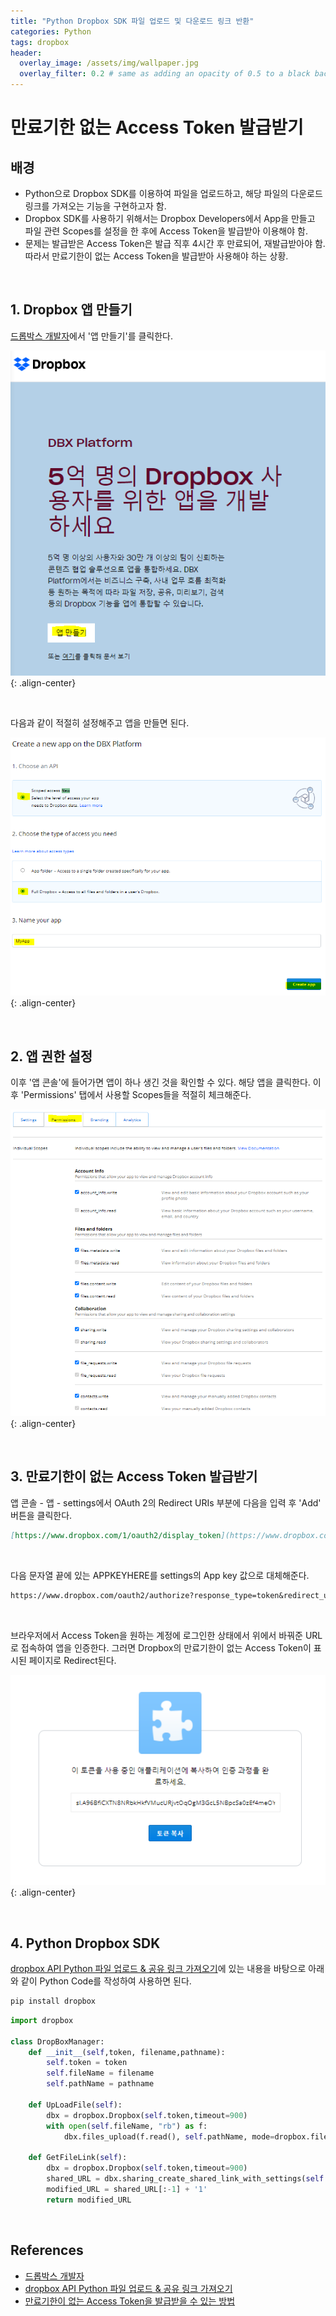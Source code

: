 ```yaml
---
title: "Python Dropbox SDK 파일 업로드 및 다운로드 링크 반환"
categories: Python
tags: dropbox
header:
  overlay_image: /assets/img/wallpaper.jpg
  overlay_filter: 0.2 # same as adding an opacity of 0.5 to a black background
---
```


# 만료기한 없는 Access Token 발급받기

## 배경

- Python으로 Dropbox SDK를 이용하여 파일을 업로드하고, 해당 파일의 다운로드 링크를 가져오는 기능을 구현하고자 함.
- Dropbox SDK를 사용하기 위해서는 Dropbox Developers에서 App을 만들고 파일 관련 Scopes를 설정을 한 후에 Access Token을 발급받아 이용해야 함.
- 문제는 발급받은 Access Token은 발급 직후 4시간 후 만료되어, 재발급받아야 함. 따라서 만료기한이 없는 Access Token을 발급받아 사용해야 하는 상황.

<br>

## 1. Dropbox 앱 만들기

[드롭박스 개발자](https://www.dropbox.com/developers/)에서 '앱 만들기'를 클릭한다.

![PNG](/assets/img/post_img/2021-12/dropbox_sdk_1.png){: .align-center}

<br>

다음과 같이 적절히 설정해주고 앱을 만들면 된다.

![PNG](/assets/img/post_img/2021-12/dropbox_sdk_2.png){: .align-center}

<br>

## 2. 앱 권한 설정

이후 '앱 콘솔'에 들어가면 앱이 하나 생긴 것을 확인할 수 있다. 해당 앱을 클릭한다. 이후 'Permissions' 탭에서 사용할 Scopes들을 적절히 체크해준다. 

![PNG](/assets/img/post_img/2021-12/dropbox_sdk_3.png){: .align-center}

<br>

## 3. 만료기한이 없는 Access Token 발급받기

앱 콘솔 - 앱 - settings에서 OAuth 2의 Redirect URIs 부분에 다음을 입력 후 'Add' 버튼을 클릭한다.

```markdown
[https://www.dropbox.com/1/oauth2/display_token](https://www.dropbox.com/1/oauth2/display_token)
```

<br>

다음 문자열 끝에 있는 APPKEYHERE를 settings의 App key 값으로 대체해준다.

```markdown
https://www.dropbox.com/oauth2/authorize?response_type=token&redirect_uri=https://www.dropbox.com/1/oauth2/display_token&client_id=APPKEYHERE
```

<br>

브라우저에서 Access Token을 원하는 계정에 로그인한 상태에서 위에서 바꿔준 URL로 접속하여 앱을 인증한다. 그러면 Dropbox의 만료기한이 없는 Access Token이 표시된 페이지로 Redirect된다.

![PNG](/assets/img/post_img/2021-12/dropbox_sdk_4.png){: .align-center}

<br>

## 4. Python Dropbox SDK

[dropbox API Python 파일 업로드 & 공유 링크 가져오기](https://junwe99.tistory.com/19)에 있는 내용을 바탕으로 아래와 같이 Python Code를 작성하여 사용하면 된다.

```bash
pip install dropbox
```

```python
import dropbox
 
class DropBoxManager:
    def __init__(self,token, filename,pathname):
        self.token = token
        self.fileName = filename
        self.pathName = pathname
 
    def UpLoadFile(self):
        dbx = dropbox.Dropbox(self.token,timeout=900)
        with open(self.fileName, "rb") as f:
            dbx.files_upload(f.read(), self.pathName, mode=dropbox.files.WriteMode.overwrite)
 
    def GetFileLink(self):
        dbx = dropbox.Dropbox(self.token,timeout=900)
        shared_URL = dbx.sharing_create_shared_link_with_settings(self.pathName).url
        modified_URL = shared_URL[:-1] + '1'
        return modified_URL
```

<br>

## References

- [드롭박스 개발자](https://www.dropbox.com/developers/)
- [dropbox API Python 파일 업로드 & 공유 링크 가져오기](https://junwe99.tistory.com/19)
- [만료기한이 없는 Access Token을 발급받을 수 있는 방법](https://www.dropboxforum.com/t5/Dropbox-API-Support-Feedback/Tokens-only-valid-for-4-hours-from-app-console/m-p/425358/highlight/true#M22718)